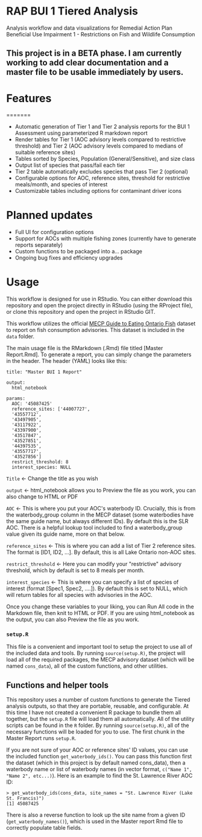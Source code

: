 # RAP BUI 1 Tiered Analysis
Analysis workflow and data visualizations for Remedial Action Plan Beneficial Use Impairment 1 - Restrictions on Fish and Wildlife Consumption


## This project is in a BETA phase. I am currently working to add clear documentation and a master file to be usable immediately by users.


# Features

=======
* Automatic generation of Tier 1 and Tier 2 analysis reports for the BUI 1 Assessment using parameterized R markdown report
* Render tables for Tier 1 (AOC advisory levels compared to restrictive threshold) and Tier 2 (AOC advisory levels compared to medians of suitable reference sites)
* Tables sorted by Species, Population (General/Sensitive), and size class
* Output list of species that pass/fail each tier
* Tier 2 table automatically excludes species that pass Tier 2 (optional)
* Configurable options for AOC, reference sites, threshold for restrictive meals/month, and species of interest
* Customizable tables including options for contaminant driver icons 





# Planned updates

* Full UI for configuration options
* Support for AOCs with multiple fishing zones (currently have to generate reports separately)
* Custom functions to be packaged into a... package
* Ongoing bug fixes and efficiency upgrades


# Usage
This workflow is designed for use in RStudio. You can either download this repository and open the project directly in RStudio (using the RProject file), or clone this repository and open the project in RStudio GIT.

This workflow utilizes the official [MECP Guide to Eating Ontario Fish](https://www.ontario.ca/page/guide-eating-ontario-fish) dataset to report on fish consumption advisories. This dataset is included in the `data` folder. 

The main usage file is the RMarkdown (.Rmd) file titled [Master Report.Rmd]. To generate a report, you can simply change the parameters in the header. The header (YAML) looks like this:

```
title: "Master BUI 1 Report" 

output:
  html_notebook
  
params:
  AOC: '45087425' 
  reference_sites: ['44007727',
  '43557712',
  '43497905',
  '43117922',
  '43397900',
  '43517847',
  '43527851',
  '44397535',
  '43557717',
  '43527856'] 
  restrict_threshold: 8 
  interest_species: NULL 
```

`Title` <- Change the title as you wish

`output`  <- html_notebook allows you to Preview the file as you work, you can also change to HTML or PDF

`AOC` <- This is where you put your AOC's waterbody ID. Crucially, this is from the waterbody_group column in the MECP dataset (some waterbodies have the same guide name, but always different IDs). By default this is the SLR AOC. There is a helpful lookup tool included to find a waterbody_group value given its guide name, more on that below.

`reference_sites` <- This is where you can add a list of Tier 2 reference sites. The format is [ID1, ID2, ...]. By default, this is all Lake Ontario non-AOC sites.

`restrict_threshold` <- Here you can modify your "restrictive" advisory threshold, which by default is set to 8 meals per month.

`interest_species` <- This is where you can specify a list of species of interest (format [Spec1, Spec2, ....]). By default this is set to NULL, which will return tables for all species with advisories in the AOC.


Once you change these variables to your liking, you can Run All code in the Markdown file, then knit to HTML or PDF. If you are using html_notebook as the output, you can also Preview the file as you work.

### `setup.R`
This file is a convenient and important tool to setup the project to use all of the included data and tools. By running `source(setup.R)`, the project will load all of the required packages, the MECP advisory dataset (which will be named `cons_data`), all of the custom functions, and other utilities. 

## Functions and helper tools
This repository uses a number of custom functions to generate the Tiered analysis outputs, so that they are portable, reusable, and configurable. At this time I have not created a convenient R package to bundle them all together, but the `setup.R` file will load them all automatically. All of the utility scripts can be found in the `R` folder. By running `source(setup.R)`, all of the necessary functions will be loaded for you to use. The first chunk in the Master Report runs `setup.R`. 

If you are not sure of your AOC or reference sites' ID values, you can use the included function `get_waterbody_ids()`. You can pass this function first the dataset (which in this project is by default named cons_data), then a waterbody name or list of waterbody names (in vector format,  `c("Name 1", "Name 2", etc...)`). Here is an example to find the St. Lawrence River AOC ID:

```
> get_waterbody_ids(cons_data, site_names = "St. Lawrence River (Lake St. Francis)")
[1] 45087425
```

There is also a reverse function to look up the site name from a given ID (`get_waterbody_names()`), which is used in the Master report Rmd file to correctly populate table fields.
